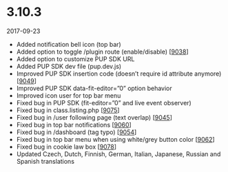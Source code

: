 # 3.10.3

2017-09-23

- Added notification bell icon (top bar)
- Added option to toggle /plugin route (enable/disable) [[9038](https://chevereto.com/community/threads/9038/)]
- Added option to customize PUP SDK URL
- Added PUP SDK dev file (pup.dev.js)
- Improved PUP SDK insertion code (doesn’t require id attribute anymore) [[9049](https://chevereto.com/community/threads/9049/)]
- Improved PUP SDK data-fit-editor=”0” option behavior
- Improved icon user for top bar menu
- Fixed bug in PUP SDK (fit-editor=”0” and live event observer)
- Fixed bug in class.listing.php [[9075](https://chevereto.com/community/threads/9075/)]
- Fixed bug in /user following page (text overlap) [[9045](https://chevereto.com/community/threads/9045/)]
- Fixed bug in top bar notifications [[9060](https://chevereto.com/community/threads/9060/)]
- Fixed bug in /dashboard (tag typo) [[9054](https://chevereto.com/community/threads/9054/)]
- Fixed bug in top bar menu when using white/grey button color [[9062](https://chevereto.com/community/threads/9062/)]
- Fixed bug in cookie law box [[9078](https://chevereto.com/community/threads/9078/)]
- Updated Czech, Dutch, Finnish, German, Italian, Japanese, Russian and Spanish translations
